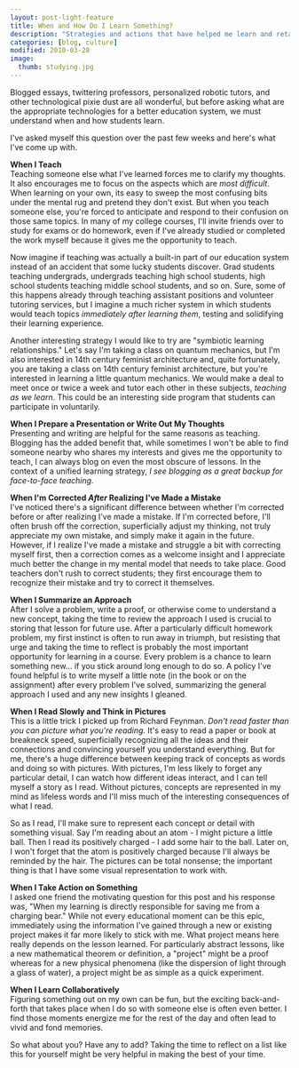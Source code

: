 ```yaml
---
layout: post-light-feature
title: When and How Do I Learn Something?
description: "Strategies and actions that have helped me learn and retain material."
categories: [blog, culture]
modified: 2010-03-28
image:
  thumb: studying.jpg
---
```

Blogged essays, twittering professors, personalized robotic tutors, and other technological pixie dust are all wonderful, but before asking what are the appropriate technologies for a better education system, we must understand when and how students learn.

I've asked myself this question over the past few weeks and here's what I've come up with.

<strong>When I Teach</strong><br>
Teaching someone else what I've learned forces me to clarify my thoughts.  It also encourages me to focus on the aspects which are <em>most difficult</em>.  When learning on your own, its easy to sweep the most confusing bits under the mental rug and pretend they don't exist.  But when you teach someone else, you're forced to anticipate and respond to their confusion on those same topics.  In many of my college courses, I'll invite friends over to study for exams or do homework, even if I've already studied or completed the work myself because it gives me the opportunity to teach.

Now imagine if teaching was actually a built-in part of our education system instead of an accident that some lucky students discover.  Grad students teaching undergrads, undergrads teaching high school students, high school students teaching middle school students, and so on.  Sure, some of this happens already through teaching assistant positions and volunteer tutoring services, but I imagine a much richer system in which students would teach topics <em>immediately after learning them</em>, testing and solidifying their learning experience.

Another interesting strategy I would like to try are "symbiotic learning relationships."  Let's say I'm taking a class on quantum mechanics, but I'm also interested in 14th century feminist architecture and, quite fortunately, you are taking a class on 14th century feminist architecture, but you're interested in learning a little quantum mechanics.  We would make a deal to meet once or twice a week and tutor each other in these subjects, <em>teaching as we learn</em>.  This could be an interesting side program that students can participate in voluntarily.

<strong>When I Prepare a Presentation or Write Out My Thoughts</strong><br>
Presenting and writing are helpful for the same reasons as teaching.  Blogging has the added benefit that, while sometimes I won't be able to find someone nearby who shares my interests and gives me the opportunity to teach, I can always blog on even the most obscure of lessons.  In the context of a unified learning strategy, <em>I see blogging as a great backup for face-to-face teaching</em>.

<strong>When I'm Corrected <em>After</em> Realizing I've Made a Mistake</strong><br>
I've noticed there's a significant difference between whether I'm corrected before or after realizing I've made a mistake.  If I'm corrected before, I'll often brush off the correction, superficially adjust my thinking, not truly appreciate my own mistake, and simply make it again in the future.  However, if I realize I've made a mistake and struggle a bit with correcting myself first, then a correction comes as a welcome insight and I appreciate much better the change in my mental model that needs to take place.  Good teachers don't rush to correct students; they first encourage them to recognize their mistake and try to correct it themselves.

<strong>When I Summarize an Approach</strong><br>
After I solve a problem, write a proof, or otherwise come to understand a new concept, taking the time to review the approach I used is crucial to storing that lesson for future use.  After a particularly difficult homework problem, my first instinct is often to run away in triumph, but resisting that urge and taking the time to reflect is probably the most important opportunity for learning in a course.  Every problem is a chance to learn something new... if you stick around long enough to do so.  A policy I've found helpful is to write myself a little note (in the book or on the assignment) after every problem I've solved, summarizing the general approach I used and any new insights I gleaned.

<strong>When I Read Slowly and Think in Pictures</strong><br>
This is a little trick I picked up from Richard Feynman.  <em>Don't read faster than you can picture what you're reading.</em>  It's easy to read a paper or book at breakneck speed, superficially recognizing all the ideas and their connections and convincing yourself you understand everything.  But for me, there's a huge difference between keeping track of concepts as words and doing so with pictures.  With pictures, I'm less likely to forget any particular detail, I can watch how different ideas interact, and I can tell myself a story as  I read.  Without pictures, concepts are represented in my mind as lifeless words and I'll miss much of the interesting consequences of what I read.

So as I read, I'll make sure to represent each concept or detail with something visual.  Say I'm reading about an atom - I might picture a little ball.  Then I read its positively charged - I add some hair to the ball.  Later on, I won't forget that the atom is positively charged because I'll always be reminded by the hair.  The pictures can be total nonsense; the important thing is that I have some visual representation to work with.

<strong>When I Take Action on Something</strong><br>
I asked one friend the motivating question for this post and his response was, "When my learning is directly responsible for saving me from a charging bear."  While not every educational moment can be this epic, immediately using the information I've gained through a new or existing project makes it far more likely to stick with me.  What project means here really depends on the lesson learned.  For particularly abstract lessons, like a new mathematical theorem or definition, a "project" might be a proof whereas for a new physical phenomena (like the dispersion of light through a glass of water), a project might be as simple as a quick experiment.

<strong>When I Learn Collaboratively</strong><br>
Figuring something out on my own can be fun, but the exciting back-and-forth that takes place when I do so with someone else is often even better.  I find those moments energize me for the rest of the day and often lead to vivid and fond memories.

So what about you?  Have any to add?  Taking the time to reflect on a list like this for yourself might be very helpful in making the best of your time.